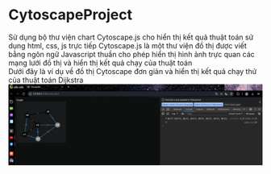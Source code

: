 ﻿# CytoscapeProject
Sử dụng bộ thư viện chart Cytoscape.js cho hiển thị kết quả thuật toán sử dụng html, css, js trực tiếp
Cytoscape.js là một thư viện đồ thị được viết bằng ngôn ngữ Javascript thuần cho phép hiển thị hình ảnh trực quan các mạng lưới đồ thị và hiển thị kết quả chạy của thuật toán <br>
Dưới đây là ví dụ về đồ thị Cytoscape đơn giản và hiển thị kết quả chạy thử của thuật toán Dijkstra
![Hình ảnh](https://github.com/NguyenSyHung2k3/CytoscapeProject/blob/main/Screenshot%202024-01-09%20111301.png)

